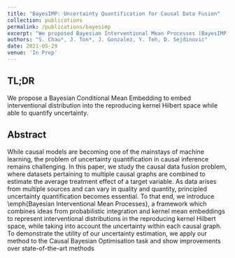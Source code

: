 ```yaml
---
title: "BayesIMP: Uncertainty Quantification for Causal Data Fusion"
collection: publications
permalink: /publications/bayesimp
excerpt: "We proposed Bayesian Interventional Mean Processes (BayesIMP), an algorithm which allows one to quantify uncertainty while representing interventional densities p(y|do(x)) in the reproducing kernel Hilbert space (RKHS). "
authors: "S. Chau*, J. Ton*, J. Gonzalez, Y. Teh, D. Sejdinovic"
date: 2021-05-29
venue: 'In Prep'
---
```


## TL;DR
We propose a Bayesian Conditional Mean Embedding to embed interventional distribution into the reproducing kernel Hilbert space while able to quantify uncertainty.

## Abstract
While causal models are becoming one of the mainstays of machine learning, the problem of uncertainty quantification in causal inference remains challenging. In this paper, we study the causal data fusion problem, where datasets pertaining to multiple causal graphs are combined to estimate the average treatment effect of a target variable. As data arises from multiple sources and can vary in quality and quantity, principled uncertainty quantification becomes essential. To that end, we introduce \emph{Bayesian Interventional Mean Processes}, a framework which combines ideas from probabilistic integration and kernel mean embeddings to represent interventional distributions in the reproducing kernel Hilbert space, while taking into account the uncertainty within each causal graph. To demonstrate the utility of our uncertainty estimation, we apply our method to the Causal Bayesian Optimisation task and show improvements over state-of-the-art methods

<!-- [Download paper here](https://arxiv.org/abs/2105.12909) -->

